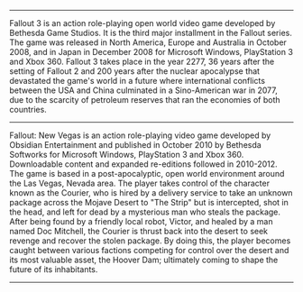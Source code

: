 
---

Fallout 3 is an action role-playing open world video game developed by Bethesda Game Studios. It is the third major installment in the Fallout series. The game was released in North America, Europe and Australia in October 2008, and in Japan in December 2008 for Microsoft Windows, PlayStation 3 and Xbox 360. Fallout 3 takes place in the year 2277, 36 years after the setting of Fallout 2 and 200 years after the nuclear apocalypse that devastated the game's world in a future where international conflicts between the USA and China culminated in a Sino-American war in 2077, due to the scarcity of petroleum reserves that ran the economies of both countries.

---

Fallout: New Vegas is an action role-playing video game developed by Obsidian Entertainment and published in October 2010 by Bethesda Softworks for Microsoft Windows, PlayStation 3 and Xbox 360. Downloadable content and expanded re-editions followed in 2010-2012.
The game is based in a post-apocalyptic, open world environment around the Las Vegas, Nevada area. The player takes control of the character known as the Courier, who is hired by a delivery service to take an unknown package across the Mojave Desert to "The Strip" but is intercepted, shot in the head, and left for dead by a mysterious man who steals the package. After being found by a friendly local robot, Victor, and healed by a man named Doc Mitchell, the Courier is thrust back into the desert to seek revenge and recover the stolen package. By doing this, the player becomes caught between various factions competing for control over the desert and its most valuable asset, the Hoover Dam; ultimately coming to shape the future of its inhabitants.

---
